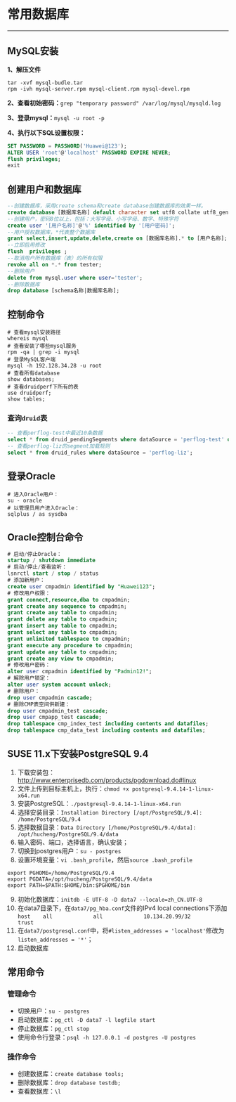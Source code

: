 # 常用数据库

---

<!--sec data-title="MySQL" data-id="db_0" data-show=true ces-->
## MySQL安装
**1、解压文件**
``` shell
tar -xvf mysql-budle.tar
rpm -ivh mysql-server.rpm mysql-client.rpm mysql-devel.rpm
```

**2、查看初始密码：**`grep "temporary password" /var/log/mysql/mysqld.log`

**3、登录mysql：**`mysql -u root -p`

**4、执行以下SQL设置权限：**
```sql
SET PASSWORD = PASSWORD('Huawei@123');
ALTER USER 'root'@'localhost' PASSWORD EXPIRE NEVER;
flush privileges;
exit
```

## 创建用户和数据库
``` sql
--创建数据库，采用create schema和create database创建数据库的效果一样。
create database [数据库名称] default character set utf8 collate utf8_general_ci;
--创建用户，密码8位以上，包括：大写字母、小写字母、数字、特殊字符
create user '[用户名称]'@'%' identified by '[用户密码]';
--用户授权数据库，*代表整个数据库
grant select,insert,update,delete,create on [数据库名称].* to [用户名称];
--立即启用修改
flush  privileges ;
--取消用户所有数据库（表）的所有权限
revoke all on *.* from tester;
--删除用户
delete from mysql.user where user='tester';
--删除数据库
drop database [schema名称|数据库名称];
```

## 控制命令
``` shell
# 查看mysql安装路径
whereis mysql
# 查看安装了哪些mysql服务
rpm -qa | grep -i mysql
# 登录MySQL客户端
mysql -h 192.128.34.28 -u root
# 查看所有database
show databases;
# 查看druidperf下所有的表
use druidperf;
show tables;
```

### 查询`druid`表
```sql
-- 查看perflog-test中最近10条数据
select * from druid_pendingSegments where dataSource = 'perflog-test' order by start desc limit 10;
-- 查看perflog-liz的segment加载规则
select * from druid_rules where dataSource = 'perflog-liz';
```
<!--endsec-->

<!--sec data-title="Oracle" data-id="db_1" data-show=true ces-->
## 登录Oracle
``` shell
# 进入Oracle用户：
su - oracle
# 以管理员用户进入Oracle：
sqlplus / as sysdba
```

## Oracle控制台命令
``` sql
# 启动/停止Oracle：
startup / shutdown immediate
# 启动/停止/查看监听：
lsnrctl start / stop / status
# 添加新用户：
create user cmpadmin identified by "Huawei123";
# 修改用户权限：
grant connect,resource,dba to cmpadmin;
grant create any sequence to cmpadmin;
grant create any table to cmpadmin;
grant delete any table to cmpadmin;
grant insert any table to cmpadmin;
grant select any table to cmpadmin;
grant unlimited tablespace to cmpadmin;
grant execute any procedure to cmpadmin;
grant update any table to cmpadmin;
grant create any view to cmpadmin;
# 修改用户密码：
alter user cmpadmin identified by "Padmin12!";
# 解除用户锁定：
alter user system account unlock;
# 删除用户：
drop user cmpadmin cascade;
# 删除CMP表空间供新建：
drop user cmpadmin_test cascade;
drop user cmpapp_test cascade;
drop tablespace cmp_index_test including contents and datafiles; 
drop tablespace cmp_data_test including contents and datafiles; 
```
<!--endsec-->

<!--sec data-title="PostgreSQL" data-id="db_2" data-show=true ces-->
## SUSE 11.x下安装PostgreSQL 9.4
1. 下载安装包：http://www.enterprisedb.com/products/pgdownload.do#linux
2. 文件上传到目标主机上，执行：`chmod +x postgresql-9.4.14-1-linux-x64.run`
3. 安装PostgreSQL：`./postgresql-9.4.14-1-linux-x64.run`
4. 选择安装目录：`Installation Directory [/opt/PostgreSQL/9.4]: /home/PostgreSQL/9.4`
5. 选择数据目录：`Data Directory [/home/PostgreSQL/9.4/data]: /opt/hucheng/PostgreSQL/9.4/data`
6. 输入密码、端口，选择语言，确认安装；
7. 切换到postgres用户：`su - postgres`
8. 设置环境变量：`vi .bash_profile`，然后`source .bash_profile`
```
export PGHOME=/home/PostgreSQL/9.4
export PGDATA=/opt/hucheng/PostgreSQL/9.4/data
export PATH=$PATH:$HOME/bin:$PGHOME/bin
```
9. 初始化数据库：`initdb -E UTF-8 -D data7 --locale=zh_CN.UTF-8`
10. 在data7目录下，在`data7/pg_hba.conf`文件的IPv4 local connections下添加`host    all             all             10.134.20.99/32         trust`
11. 在`data7/postgresql.conf`中，将`#listen_addresses = 'localhost'`修改为`listen_addresses = '*'`；
12. 启动数据库

## 常用命令
### 管理命令
* 切换用户：`su - postgres`
* 启动数据库：`pg_ctl -D data7 -l logfile start`
* 停止数据库：`pg_ctl stop`
* 使用命令行登录：`psql -h 127.0.0.1 -d postgres -U postgres`

### 操作命令
* 创建数据库：`create database tools;`
* 删除数据库：`drop database testdb;`
* 查看数据库：`\l`
<!--endsec-->